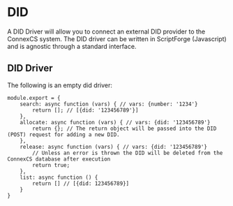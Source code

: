 # DID

A DID Driver will allow you to connect an external DID provider to the ConnexCS system. The DID driver can be written in ScriptForge (Javascript) and is agnostic through a standard interface.

## DID Driver

The following is an empty did driver:

```
module.export = {
	search: async function (vars) { // vars: {number: '1234'}
		return []; // [{did: '123456789'}]
	},
	allocate: async function (vars) { // vars: {did: '123456789'}
		return {}; // The return object will be passed into the DID (POST) request for adding a new DID.
	},
	release: async function (vars) { // vars: {did: '123456789'}
		// Unless an error is thrown the DID will be deleted from the ConnexCS database after execution
		return true;
	},
	list: async function () {
		return [] // [{did: 123456789}]
	}
}

```
